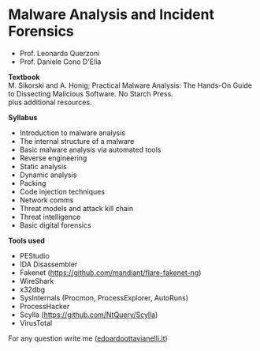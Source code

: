 # Malware Analysis and Incident Forensics

- Prof. Leonardo Querzoni
- Prof. Daniele Cono D'Elia

**Textbook**  
M. Sikorski and A. Honig; Practical Malware Analysis: The Hands-On Guide to Dissecting Malicious Software. No Starch Press.  
plus additional resources.

**Syllabus**  

- Introduction to malware analysis
- The internal structure of a malware
- Basic malware analysis via automated tools
- Reverse engineering
- Static analysis
- Dynamic analysis
- Packing 
- Code injection techniques
- Network comms
- Threat models and attack kill chain
- Threat intelligence
- Basic digital forensics

**Tools used**

- PEStudio
- IDA Disassembler
- Fakenet (https://github.com/mandiant/flare-fakenet-ng)
- WireShark
- x32dbg
- SysInternals (Procmon, ProcessExplorer, AutoRuns)
- ProcessHacker
- Scylla (https://github.com/NtQuery/Scylla)
- VirusTotal

For any question write me ([edoardoottavianelli.it](https://www.edoardoottavianelli.it/))
